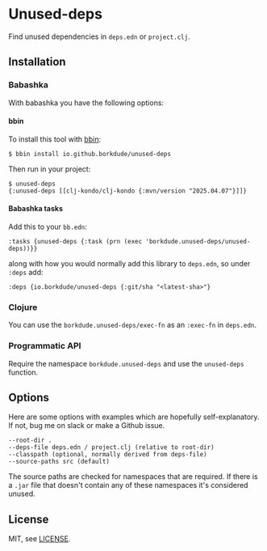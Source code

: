 # Unused-deps

Find unused dependencies in `deps.edn` or `project.clj`.

## Installation

### Babashka

With babashka you have the following options:

#### bbin

To install this tool with [bbin](https://github.com/babashka/bbin):

```
$ bbin install io.github.borkdude/unused-deps
```

Then run in your project:

```
$ unused-deps
{:unused-deps [[clj-kondo/clj-kondo {:mvn/version "2025.04.07"}]]}
```

#### Babashka tasks

Add this to your `bb.edn`:

```
:tasks {unused-deps {:task (prn (exec 'borkdude.unused-deps/unused-deps))}}
```

along with how you would normally add this library to `deps.edn`, so under `:deps` add:

```
:deps {io.borkdude/unused-deps {:git/sha "<latest-sha>"}
```

### Clojure

You can use the `borkdude.unused-deps/exec-fn` as an `:exec-fn` in `deps.edn`.

### Programmatic API

Require the namespace `borkdude.unused-deps` and use the `unused-deps` function.

## Options

Here are some options with examples which are hopefully self-explanatory. If
not, bug me on slack or make a Github issue.

```
--root-dir .
--deps-file deps.edn / project.clj (relative to root-dir)
--classpath (optional, normally derived from deps-file)
--source-paths src (default)
```

The source paths are checked for namespaces that are required. If there is a
`.jar` file that doesn't contain any of these namespaces it's considered unused.

## License

MIT, see [LICENSE](LICENSE).
